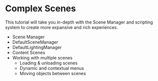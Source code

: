 # Complex Scenes

This tutorial will take you in-depth with the
Scene Manager and scripting system to create
more expansive and rich experiences.


- Scene Manager
- DefaultSceneManager
- DefaultLightingManager
- Content Scenes
- Working with multiple scenes
  - Loading & unloading scenes
  - Dynamic and contextual menus
  - Moving objects between scenes
